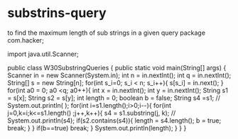 # substrins-query
to find the maximum length of sub strings in a given query
package com.hacker;

import java.util.Scanner;

public class W30SubstringQueries
{ 
	   public static void main(String[] args) {
		        Scanner in = new Scanner(System.in);
		        int n = in.nextInt();
		        int q = in.nextInt();
		        String[] s = new String[n];
		        for(int s_i=0; s_i < n; s_i++){
		            s[s_i] = in.next();
		        }
		        for(int a0 = 0; a0 <q; a0++){
		            int x = in.nextInt();
		            int y = in.nextInt();
		            String s1 = s[x];
		            String s2 = s[y];
		            int length = 0; 
		            boolean b = false;
		            String s4 =s1;
		      //      System.out.println( );
		            for(int i=s1.length();i>0;i--){ 
		            	for(int j=0,k=i;k<=s1.length() ;j++,k++){ 
		            	 	s4 = s1.substring(j, k);
		            	// 	System.out.println(s4);
		            		if(s2.contains(s4)){
		            			length = s4.length();
		            			b = true;
		            			break;
		            		}
		            	}
		            	if(b==true)
		            		break;
		            }
		            System.out.println(length);
		        }
		    } 
}
